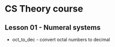 CS Theory course
================

Lesson 01 - Numeral systems
---------------------------
* oct_to_dec - convert octal numbers to decimal
